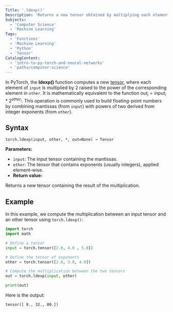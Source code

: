 ```yaml
---
Title: '.ldexp()'
Description: 'Returns a new tensor obtained by multiplying each element of the input tensor by a power of two.'
Subjects:
  - 'Computer Science'
  - 'Machine Learning'
Tags:
  - 'Functions'
  - 'Machine Learning'
  - 'Python'
  - 'Tensor'
CatalogContent:
  - 'intro-to-py-torch-and-neural-networks'
  - 'paths/computer-science'
---
```


In PyTorch, the **ldexp()** function computes a new [tensor](https://www.codecademy.com/resources/docs/pytorch/tensors), where each element of `input` is multiplied by 2 raised to the power of the corresponding element in `other`. It is mathematically equivalent to the function $out_i = input_i * 2^{other_i}$.
This operation is commonly used to build floating-point numbers by combining mantissas (from `input`) with powers of two derived from integer exponents (from `other`).

## Syntax

```pseudo
torch.ldexp(input, other, *, out=None) → Tensor
```

**Parameters:**

- `input`: The input tensor containing the mantissas.
- `other`: The tensor that contains exponents (usually integers), applied element-wise.
- **Return value:**

Returns a new tensor containing the result of the multiplication.

## Example

In this example, we compute the multiplication between an input tensor and an other tensor using `torch.ldexp()`:

```py
import torch
import math

# Define a tensor
input = torch.tensor([2.0, 4.0 , 5.0])

# Define the tensor of exponents
other = torch.tensor([2.0, 3.0, 4.0])

# Compute the multiplication between the two tensors
out = torch.ldexp(input, other)

print(out)
```

Here is the output:

```shell
tensor([ 8., 32., 80.])
```
